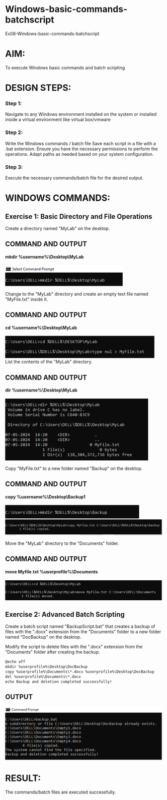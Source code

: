 # Windows-basic-commands-batchscript
Ex08-Windows-basic-commands-batchscript

# AIM:
To execute Windows basic commands and batch scripting

# DESIGN STEPS:

### Step 1:

Navigate to any Windows environment installed on the system or installed inside a virtual environment like virtual box/vmware 

### Step 2:

Write the Windows commands / batch file
Save each script in a file with a .bat extension.
Ensure you have the necessary permissions to perform the operations.
Adapt paths as needed based on your system configuration.
### Step 3:

Execute the necessary commands/batch file for the desired output. 




# WINDOWS COMMANDS:
## Exercise 1: Basic Directory and File Operations
Create a directory named "MyLab" on the desktop.

## COMMAND AND OUTPUT
#### mkdir %username%\Desktop\MyLab
![alt text](<Screenshot (524).png>)

Change to the "MyLab" directory and create an empty text file named "MyFile.txt" inside it.


## COMMAND AND OUTPUT
#### cd %username%\Desktop\MyLab
![alt text](<Screenshot (526).png>)
List the contents of the "MyLab" directory.


## COMMAND AND OUTPUT
#### dir %username%\Desktop\MyLab
![alt text](<Screenshot (527).png>)

Copy "MyFile.txt" to a new folder named "Backup" on the desktop.

## COMMAND AND OUTPUT
#### copy %username%\Desktop\Backup1
![alt text](<Screenshot (528).png>)
![alt text](<Screenshot (529).png>)

Move the "MyLab" directory to the "Documents" folder.


## COMMAND AND OUTPUT
#### move Myfile.txt %userprofile%\Documents
![alt text](<Screenshot (531).png>)

## Exercise 2: Advanced Batch Scripting
Create a batch script named "BackupScript.bat" that creates a backup of files with the ".docx" extension from the "Documents" folder to a new folder named "DocBackup" on the desktop.

Modify the script to delete files with the ".docx" extension from the "Documents" folder after creating the backup.
````
@echo off
mkdir %userprofile%\Desktop\DocBackup
copy %userprofile%\Documents\*.docx %userprofile%\Desktop\DocBackup
del %userprofile%\Documents\*.docx
echo Backup and deletion completed successfully!
````
## OUTPUT

![alt text](<Screenshot (533).png>)

# RESULT:
The commands/batch files are executed successfully.

